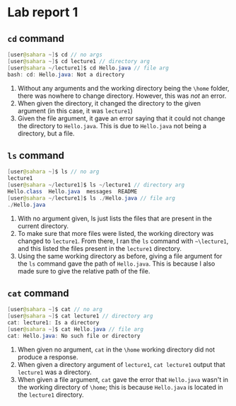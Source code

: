 
# Lab report 1
## `cd` command
``` java
[user@sahara ~]$ cd // no args
[user@sahara ~]$ cd lecture1 // directory arg
[user@sahara ~/lecture1]$ cd Hello.java // file arg
bash: cd: Hello.java: Not a directory
```
1. Without any arguments and the working directory being the `\home` folder, there was nowhere to change directory. However, this was *not* an error.
2. When given the directory, it changed the directory to the given argument (in this case, it was `lecture1`)
3. Given the file argument, it gave an error saying that it could not change the directory to `Hello.java`. This is due to `Hello.java` not being a directory, but a file. 

## `ls` command
``` java
[user@sahara ~]$ ls // no arg
lecture1
[user@sahara ~/lecture1]$ ls ~/lecture1 // directory arg
Hello.class  Hello.java  messages  README
[user@sahara ~/lecture1]$ ls ./Hello.java // file arg
./Hello.java
```
1. With no argument given, ls just lists the files that are present in the current directory.
2. To make sure that more files were listed, the working directory was changed to `lecture1`. From there, I ran the `ls` command with `~\lecture1`, and this listed the files present in the `lecture1` directory.
3. Using the same working directory as before, giving a file argument for the `ls` command gave the path of `Hello.java`. This is because I also made sure to give the relative path of the file. 

## `cat` command
``` java
[user@sahara ~]$ cat // no arg
[user@sahara ~]$ cat lecture1 // directory arg
cat: lecture1: Is a directory
[user@sahara ~]$ cat Hello.java // file arg
cat: Hello.java: No such file or directory
```
1. When given no argument, `cat` in the `\home` working directory did not produce a response.
2. When given a directory argument of `lecture1`, `cat lecture1` output that `lecture1` was a directory.
3. When given a file argument, `cat` gave the error that `Hello.java` wasn't in the working directory of `\home`; this is because `Hello.java` is located in the `lecture1` directory.
